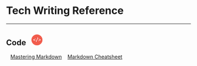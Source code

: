 

# Tech Writing Reference

---



## Code &nbsp; ![Code Image](/images/code.png)

&nbsp;&nbsp;&nbsp;[Mastering Markdown](https://guides.github.com/features/mastering-markdown/)
&nbsp;&nbsp;&nbsp;[Markdown Cheatsheet](https://github.com/adam-p/markdown-here/wiki/Markdown-Cheatsheet)
